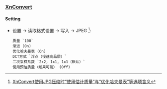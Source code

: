 ### [XnConvert](https://www.xnview.com/en/xnconvert/)

#### Setting

- 设置 → 读取格式设置 → 写入 → JPEG [^1]:
	```
	质量 `100`
	渐进 (On)
	优化哈夫曼表 (On)
	DCT方式 `浮点（慢速高品质）`
	二次采样系数 `2x2, 1x1, 1x1（默认）`
	使用预估质量（如果可能） (Off)
	```

[^1]: [XnConvert使用JPG压缩时“使用估计质量”与“优化哈夫曼表”等选项含义](https://zhuanlan.zhihu.com/p/490282841)